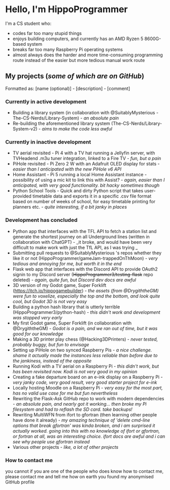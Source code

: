 # Hello, I'm HippoProgrammer
I'm a CS student who:
* codes far too many stupid things
* enjoys building computers, and currently has an AMD Ryzen 5 8600G-based system
* breaks far too many Raspberry Pi operating systems
* almost always does the harder and more time-consuming programming route instead of the easier but more tedious manual work route

## My projects (_some of which are on GitHub_)
Formatted as: \[name (optional)\] - \[description\] - \[comment\]
### Currently in active development
* Building a library system (in collaboration with @SuitablyMysterious - The-CS-Nerds/Library-System) - _an absolute pain_
* Re-building the aforementioned library system (The-CS-Nerds/Library-System-v2) - _aims to make the code less awful_

### Currently in inactive development
* TV aerial revisited - Pi 4 with a TV hat running a Jellyfin server, with TVHeadend .m3u tuner integration, linked to a Fire TV - _fun, but a pain_
* PiHole revisited - Pi Zero 2 W with an Adafruit OLED display for stats - _easier than I anticipated with the new PiHole v6 API_
* Home Assistant - Pi 5 running a local Home Assistant instance - possibility of using a mic kit to link this with Assist? - _again, easier than I anticipated, with very good functionality. bit hacky sometimes though_
* Python School Tools - Quick and dirty Python script that takes user-provided timetable data and exports it in a specific .csv file format based on number of weeks of school, for easy timetable printing for planners etc. - _quite interesting, if a bit janky in places_

### Development has concluded
* Python app that interfaces with the TFL API to fetch a station list and generate the shortest journey on all Underground lines (written in collaboration with ChatGPT) - _it broke, and would have been very difficult to make work with just the TfL API, as I was trying _
* Submitting pull requests to @SuitablyMysterious 's repos whether they like it or not (HippoProgrammer/gameJam-trappedOnThMoon) - _very tedious and annoying for me, but worth it in the end_
* Flask web app that interfaces with the Discord API to provide OAuth2 signin to my Discord server (~~HippoProgrammer3/testing-flask~~ repo deleted) - _again, quite fun, but Discord dev docs are awful_
* 3D version of my Godot game, Super Forklift (https://itch.io/hippogamebuilder) - _the assets (from @DrygiththeGM) were fun to voxelize, especially the top and the bottom, and look quite cool, but Godot 3D is not very easy_
* Building a python hash library that is utterly terrible (HippoProgrammer3/python-hash) - _this didn't work and development was stopped very early_
* My first Godot game, Super Forklift (in collaboration with @DrygiththeGM) - _Godot is a pain, and we ran out of time, but it was good for our knowledge_
* Making a 3D printer play chess (@Hacking3DPrinters) - _never tested, probably buggy, but fun to envisage_
* Setting up PiHole on two synced Raspberry Pis - _a nice challenge. shame it actually made the instances less reliable than before due to the jankiness, instead of the opposite_
* Running Kodi with a TV aerial on a Raspberry Pi - _this didn't work, but has been revisited now. Kodi is not very good in my opinion_
* Creating a fake departure board on an e-ink display on a Raspberry Pi - _very janky code, very good result, very good starter project for e-ink_
* Locally hosting Moodle on a Raspberry Pi - _very easy for the most part, has no valid use case for me but fun nevertheless_
* Rewriting the Flask-Ask GitHub repo to work with modern dependencies - _an absolute pain, and nearly got it working... then broke my Pi filesystem and had to reflash the SD card. take backups!_
* Rewriting MultiWFN from ifort to gfortran (then learning other people have done it already) - _my amazing technique of 'delete cmd-line options that break gfortran' was kinda broken, and i am surprised it actually worked. going into this with no knowledge of ifort or gfortran, or fortran at all, was an interesting choice. ifort docs are awful and i can see why people use gfortran instead_
* Various other projects - _like, a lot of other projects_

### How to contact me
you cannot
if you are one of the people who does know how to contact me, please contact me and tell me how on earth you found my anonymised GitHub profile
